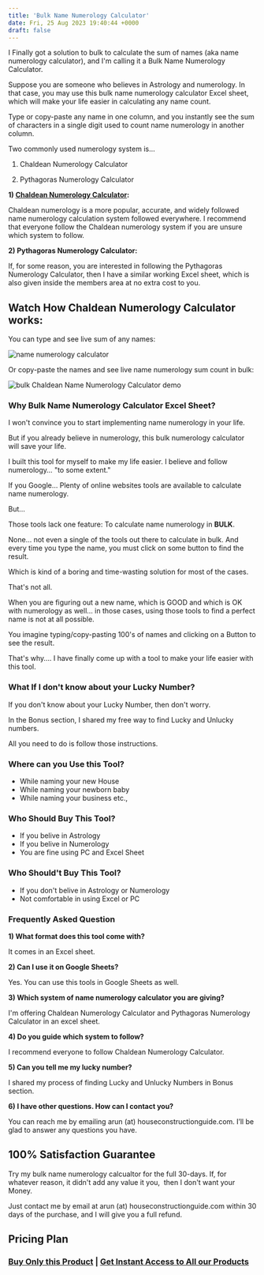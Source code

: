 ```yaml
---
title: 'Bulk Name Numerology Calculator'
date: Fri, 25 Aug 2023 19:40:44 +0000
draft: false
---
```


I Finally got a solution to bulk to calculate the sum of names (aka name numerology calculator), and I'm calling it a Bulk Name Numerology Calculator.

Suppose you are someone who believes in Astrology and numerology. In that case, you may use this bulk name numerology calculator Excel sheet, which will make your life easier in calculating any name count.

Type or copy-paste any name in one column, and you instantly see the sum of characters in a single digit used to count name numerology in another column.

Two commonly used numerology system is…

1) Chaldean Numerology Calculator

2) Pythagoras Numerology Calculator

**1) [Chaldean Numerology Calculator](https://houseconstructionguide.com/instant-name-numerology-calculator.html):**

Chaldean numerology is a more popular, accurate, and widely followed name numerology calculation system followed everywhere. I recommend that everyone follow the Chaldean numerology system if you are unsure which system to follow.

**2) Pythagoras Numerology Calculator:**

If, for some reason, you are interested in following the Pythagoras Numerology Calculator, then I have a similar working Excel sheet, which is also given inside the members area at no extra cost to you.

## Watch How Chaldean Numerology Calculator works:

You can type and see live sum of any names:

![name numerology calculator ](/images/2023/08/image-1.gif "name numerology calculator ")

Or copy-paste the names and see live name numerology sum count in bulk:

![bulk Chaldean Name Numerology Calculator demo](/images/2023/08/image.gif "bulk Chaldean Name Numerology Calculator demo")

### **Why Bulk Name Numerology Calculator Excel Sheet?**

I won't convince you to start implementing name numerology in your life.

But if you already believe in numerology, this bulk numerology calculator will save your life.

I built this tool for myself to make my life easier. I believe and follow numerology… "to some extent."

If you Google… Plenty of online websites tools are available to calculate name numerology.

But...

Those tools lack one feature: To calculate name numerology in **BULK**.

None… not even a single of the tools out there to calculate in bulk. And every time you type the name, you must click on some button to find the result.

Which is kind of a boring and time-wasting solution for most of the cases.

That's not all.

When you are figuring out a new name, which is GOOD and which is OK with numerology as well… in those cases, using those tools to find a perfect name is not at all possible.

You imagine typing/copy-pasting 100's of names and clicking on a Button to see the result.

That's why…. I have finally come up with a tool to make your life easier with this tool.

### What If I don't know about your Lucky Number?

If you don't know about your Lucky Number, then don't worry.

In the Bonus section, I shared my free way to find Lucky and Unlucky numbers.

All you need to do is follow those instructions.

### Where can you Use this Tool?

*   While naming your new House
*   While naming your newborn baby
*   While naming your business etc.,

### Who Should Buy This Tool?

*   If you belive in Astrology
*   If you belive in Numerology
*   You are fine using PC and Excel Sheet

### Who Should't Buy This Tool?

*   If you don't belive in Astrology or Numerology
*   Not comfortable in using Excel or PC

### Frequently Asked Question

**1) What format does this tool come with?**

It comes in an Excel sheet.

**2) Can I use it on Google Sheets?**

Yes. You can use this tools in Google Sheets as well.

**3) Which system of name numerology calculator you are giving?**

I'm offering Chaldean Numerology Calculator and Pythagoras Numerology Calculator in an excel sheet.

**4) Do you guide which system to follow?**

I recommend everyone to follow Chaldean Numerology Calculator.

**5) Can you tell me my lucky number?**

I shared my process of finding Lucky and Unlucky Numbers in Bonus section.

**6) I have other questions. How can I contact you?**

You can reach me by emailing arun (at) houseconstructionguide.com. I’ll be glad to answer any questions you have.

100% Satisfaction Guarantee
---------------------------

Try my bulk name numerology calcualtor for the full 30-days. If, for whatever reason, it didn't add any value it you,  then I don't want your Money.

Just contact me by email at arun (at) houseconstructionguide.com within 30 days of the purchase, and I will give you a full refund.





## Pricing Plan




### [Buy Only this Product](https://pages.razorpay.com/pl_OhzWz4jnDC4Qts/view?product_name=Numerology%20Calculator) | [Get Instant Access to All our Products](https://houseconstructionguide.com/products/#all-access-pass) 